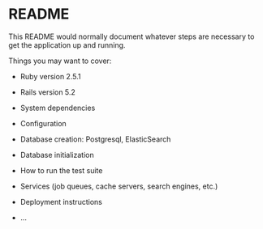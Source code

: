 # README

This README would normally document whatever steps are necessary to get the
application up and running.

Things you may want to cover:

* Ruby version 2.5.1
* Rails version 5.2

* System dependencies

* Configuration

* Database creation: Postgresql, ElasticSearch

* Database initialization

* How to run the test suite

* Services (job queues, cache servers, search engines, etc.)

* Deployment instructions

* ...

